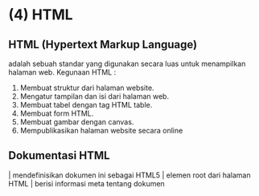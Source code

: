 # (4) HTML

## HTML (Hypertext Markup Language)
adalah sebuah standar yang digunakan secara luas untuk menampilkan halaman web.
Kegunaan HTML :
1. Membuat struktur dari halaman website.
2. Mengatur tampilan dan isi dari halaman web.
3. Membuat tabel dengan tag HTML table.
4. Membuat form HTML.
5. Membuat gambar dengan canvas.
6. Mempublikasikan halaman website secara online

## Dokumentasi HTML
<!DOCTYPE html> | mendefinisikan dokumen ini sebagai HTML5
<html> | elemen root dari halaman HTML
<head> | berisi informasi meta tentang dokumen
<title> | menentukan judul untuk dokumen
<body> | berisi konten halaman yang terlihat

## Styling
<strong>membuat text lebih tebal</strong>
<em>penekanan pada text menjadi italic</em>
<s>membuat text dengan garis tercoret</s>
<br/>(line break, untuk membuat garis baru)

## List HTML
Ada dua jenis List dalam HTML:
1. Ordered List adalah list yang berurut. ( <ol> )
2. Unordered List adalah list yang tak terurut. (<ul>)
Setiap list item pada Ordered List dan Unordered List dideklarasikan  menggunakan tag <li>.

## Tag Table 
- Membuat table pada HTML menggunakan tag <table></table>
- Setiap baris table di deklarasikan menggunakan <tr></tr>
- Setiap kolom table di deklarasikan menggunakan <td></td>
- Untuk kolom pada tabel header menggunakan <th></th>